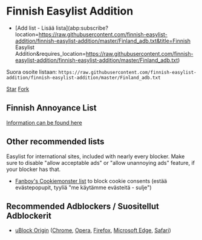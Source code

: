 # Finnish Easylist Addition

* [Add list - Lisää lista](abp:subscribe?location=https://raw.githubusercontent.com/finnish-easylist-addition/finnish-easylist-addition/master/Finland_adb.txt&title=Finnish Easylist Addition&requires_location=https://raw.githubusercontent.com/finnish-easylist-addition/finnish-easylist-addition/master/Finland_adb.txt)

Suora osoite listaan:
`https://raw.githubusercontent.com/finnish-easylist-addition/finnish-easylist-addition/master/Finland_adb.txt`

<a class="github-button" href="https://github.com/finnish-easylist-addition/finnish-easylist-addition" data-icon="octicon-star" data-size="large" data-show-count="true" aria-label="Star finnish-easylist-addition/finnish-easylist-addition on GitHub">Star</a> <a class="github-button" href="https://github.com/finnish-easylist-addition/finnish-easylist-addition/fork" data-icon="octicon-repo-forked" data-size="large" data-show-count="true" aria-label="Fork finnish-easylist-addition/finnish-easylist-addition on GitHub">Fork</a>

## Finnish Annoyance List

[Information can be found here](https://github.com/finnish-easylist-addition/finnish-easylist-addition/blob/master/README.md#annoyances-list)

## Other recommended lists

Easylist for international sites, included with nearly every blocker. Make sure to disable "allow acceptable ads" or "allow unannoying ads" feature, if your blocker has that.

* <a href="abp:subscribe?location=https://secure.fanboy.co.nz/fanboy-cookiemonster.txt&title=Anti-Cookie List&requiresLocation=https://secure.fanboy.co.nz/fanboy-cookiemonster.txt">Fanboy's Cookiemonster list</a> to block cookie consents (estää evästepopupit, tyyliä "me käytämme evästeitä - sulje")

## Recommended Adblockers / Suositellut Adblockerit

* [uBlock Origin](https://github.com/gorhill/uBlock) ([Chrome](https://chrome.google.com/webstore/detail/ublock-origin/cjpalhdlnbpafiamejdnhcphjbkeiagm), [Opera](https://addons.opera.com/en/extensions/details/ublock/), [Firefox](https://addons.mozilla.org/en-US/firefox/addon/ublock-origin/), [Microsoft Edge](https://www.microsoft.com/fi-fi/p/ublock-origin/9nblggh444l4?activetab=pivot:overviewtab), [Safari](https://safari-extensions.apple.com/details/?id=com.el1t.uBlock-3NU33NW2M3))


<script async defer src="https://buttons.github.io/buttons.js"></script>
